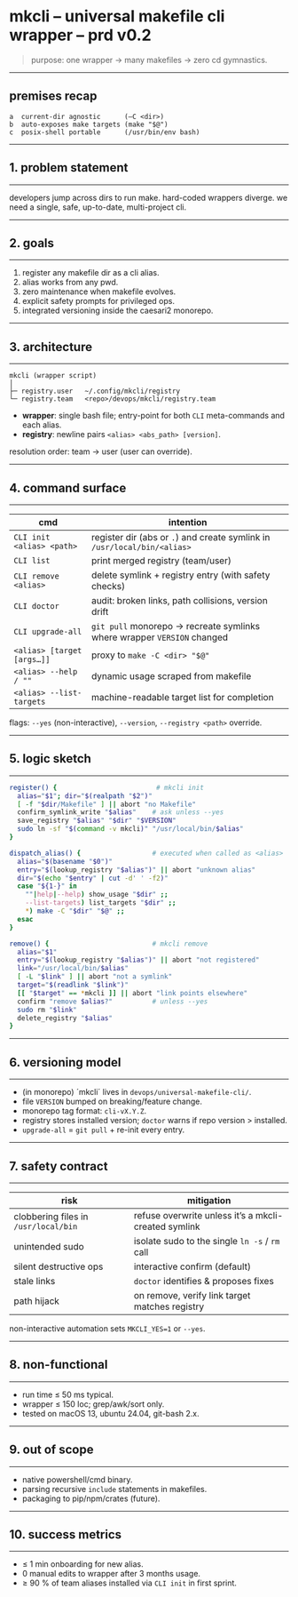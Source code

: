 # mkcli – universal makefile cli wrapper – prd v0.2

> purpose: one wrapper → many makefiles → zero cd gymnastics.

---

## premises recap

```
a  current-dir agnostic      (–C <dir>)
b  auto-exposes make targets (make "$@")
c  posix-shell portable      (/usr/bin/env bash)
```

---

## 1. problem statement

---

developers jump across dirs to run make. hard-coded wrappers diverge. we need a single, safe, up-to-date, multi-project cli.

---

## 2. goals

---

1. register any makefile dir as a cli alias.
2. alias works from any pwd.
3. zero maintenance when makefile evolves.
4. explicit safety prompts for privileged ops.
5. integrated versioning inside the caesari2 monorepo.

---

## 3. architecture

---

```
mkcli (wrapper script)
│
├─ registry.user   ~/.config/mkcli/registry
└─ registry.team   <repo>/devops/mkcli/registry.team
```

* **wrapper**: single bash file; entry-point for both `CLI` meta-commands and each alias.
* **registry**: newline pairs `<alias> <abs_path> [version]`.

resolution order: team → user (user can override).

---

## 4. command surface

---

| cmd                        | intention                                                                |
| -------------------------- | ------------------------------------------------------------------------ |
| `CLI init <alias> <path>`  | register dir (abs or `.`) and create symlink in `/usr/local/bin/<alias>` |
| `CLI list`                 | print merged registry (team/user)                                        |
| `CLI remove <alias>`       | delete symlink + registry entry (with safety checks)                     |
| `CLI doctor`               | audit: broken links, path collisions, version drift                      |
| `CLI upgrade-all`          | `git pull` monorepo → recreate symlinks where wrapper `VERSION` changed  |
| `<alias> [target [args…]]` | proxy to `make -C <dir> "$@"`                                            |
| `<alias> --help / ""`      | dynamic usage scraped from makefile                                      |
| `<alias> --list-targets`   | machine-readable target list for completion                              |

flags: `--yes` (non-interactive), `--version`, `--registry <path>` override.

---

## 5. logic sketch

---

```bash
register() {                         # mkcli init
  alias="$1"; dir="$(realpath "$2")"
  [ -f "$dir/Makefile" ] || abort "no Makefile"
  confirm_symlink_write "$alias"    # ask unless --yes
  save_registry "$alias" "$dir" "$VERSION"
  sudo ln -sf "$(command -v mkcli)" "/usr/local/bin/$alias"
}

dispatch_alias() {                  # executed when called as <alias>
  alias="$(basename "$0")"
  entry="$(lookup_registry "$alias")" || abort "unknown alias"
  dir="$(echo "$entry" | cut -d' ' -f2)"
  case "${1-}" in
    ""|help|--help) show_usage "$dir" ;;
    --list-targets) list_targets "$dir" ;;
    *) make -C "$dir" "$@" ;;
  esac
}

remove() {                          # mkcli remove
  alias="$1"
  entry="$(lookup_registry "$alias")" || abort "not registered"
  link="/usr/local/bin/$alias"
  [ -L "$link" ] || abort "not a symlink"
  target="$(readlink "$link")"
  [[ "$target" == *mkcli ]] || abort "link points elsewhere"
  confirm "remove $alias?"          # unless --yes
  sudo rm "$link"
  delete_registry "$alias"
}
```

---

## 6. versioning model

---

* (in monorepo) ´mkcli´ lives in `devops/universal-makefile-cli/`.
* file `VERSION` bumped on breaking/feature change.
* monorepo tag format: `cli-vX.Y.Z`.
* registry stores installed version; `doctor` warns if repo version > installed.
* `upgrade-all` = `git pull` + re-init every entry.

---

## 7. safety contract

---

| risk                                 | mitigation                                           |
| ------------------------------------ | ---------------------------------------------------- |
| clobbering files in `/usr/local/bin` | refuse overwrite unless it’s a mkcli-created symlink |
| unintended sudo                      | isolate sudo to the single `ln -s` / `rm` call       |
| silent destructive ops               | interactive confirm (default)                        |
| stale links                          | `doctor` identifies & proposes fixes                 |
| path hijack                          | on remove, verify link target matches registry       |

non-interactive automation sets `MKCLI_YES=1` or `--yes`.

---

## 8. non-functional

---

* run time ≤ 50 ms typical.
* wrapper ≤ 150 loc; grep/awk/sort only.
* tested on macOS 13, ubuntu 24.04, git-bash 2.x.

---

## 9. out of scope

---

* native powershell/cmd binary.
* parsing recursive `include` statements in makefiles.
* packaging to pip/npm/crates (future).

---

## 10. success metrics

---

* ≤ 1 min onboarding for new alias.
* 0 manual edits to wrapper after 3 months usage.
* ≥ 90 % of team aliases installed via `CLI init` in first sprint.

